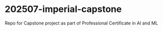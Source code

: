 # 202507-imperial-capstone
Repo for Capstone project as part of Professional Certificate in AI and ML

